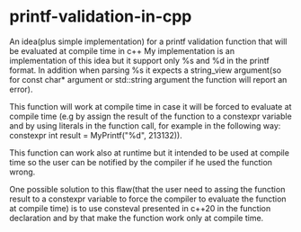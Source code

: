 # printf-validation-in-cpp
An idea(plus simple implementation) for a printf validation function that will be evaluated at compile time in c++
My implementation is an implementation of this idea but it support only %s and %d in the printf format. 
In addition when parsing %s it expects a string_view argument(so for const char* argument or std::string argument the function will report an error).

This function will work at compile time in case it will be forced to evaluate at compile time
(e.g by assign the result of the function to a constexpr variable and by using literals in the function call,
for example in the following way: constexpr int result = MyPrintf("%d", 213132)).

This function can work also at runtime but it intended to be used at compile time so the user can be notified by the compiler if
he used the function wrong.

One possible solution to this flaw(that the user need to assing the function result to a constexpr variable to force the compiler 
to evaluate the function at compile time) is to use consteval presented in c++20 in the function declaration and by that make the function
work only at compile time.
